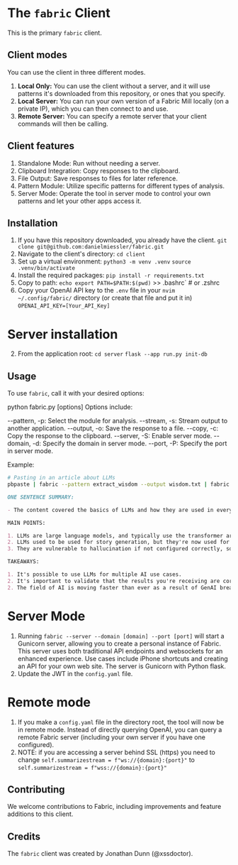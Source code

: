 # The `fabric` Client

This is the primary `fabric` client.

## Client modes

You can use the client in three different modes.

1. **Local Only:** You can use the client without a server, and it will use patterns it's downloaded from this repository, or ones that you specify.
2. **Local Server:** You can run your own version of a Fabric Mill locally (on a private IP), which you can then connect to and use.
3. **Remote Server:** You can specify a remote server that your client commands will then be calling.

## Client features

1. Standalone Mode: Run without needing a server.
2. Clipboard Integration: Copy responses to the clipboard.
3. File Output: Save responses to files for later reference.
4. Pattern Module: Utilize specific patterns for different types of analysis.
5. Server Mode: Operate the tool in server mode to control your own patterns and let your other apps access it.

## Installation

1. If you have this repository downloaded, you already have the client.
   `git clone git@github.com:danielmiessler/fabric.git`
2. Navigate to the client's directory:
   `cd client`
3. Set up a virtual environment:
   `python3 -m venv .venv`
   `source .venv/bin/activate`
4. Install the required packages:
   `pip install -r requirements.txt`
5. Copy to path:
   `echo export PATH=$PATH:$(pwd)` >> .bashrc` # or .zshrc
6. Copy your OpenAI API key to the `.env` file in your `nvim ~/.config/fabric/` directory (or create that file and put it in)
   `OPENAI_API_KEY=[Your_API_Key]`

# Server installation

2. From the application root:
   `cd server`
   `flask --app run.py init-db`

## Usage

To use `fabric`, call it with your desired options:

python fabric.py [options]
Options include:

--pattern, -p: Select the module for analysis.
--stream, -s: Stream output to another application.
--output, -o: Save the response to a file.
--copy, -c: Copy the response to the clipboard.
--server, -S: Enable server mode.
--domain, -d: Specify the domain in server mode.
--port, -P: Specify the port in server mode.

Example:

```bash
# Pasting in an article about LLMs
pbpaste | fabric --pattern extract_wisdom --output wisdom.txt | fabric --pattern summarize --stream
```
```markdown
ONE SENTENCE SUMMARY:

- The content covered the basics of LLMs and how they are used in everyday practice.

MAIN POINTS:

1. LLMs are large language models, and typically use the transformer architecture.
2. LLMs used to be used for story generation, but they're now used for many AI applications.
3. They are vulnerable to hallucination if not configured correctly, so be careful.

TAKEAWAYS:

1. It's possible to use LLMs for multiple AI use cases.
2. It's important to validate that the results you're receiving are correct.
2. The field of AI is moving faster than ever as a result of GenAI breakthroughs.
```

# Server Mode

1. Running `fabric --server --domain [domain] --port [port]` will start a Gunicorn server, allowing you to create a personal instance of Fabric. This server uses both traditional API endpoints and websockets for an enhanced experience. Use cases include iPhone shortcuts and creating an API for your own web site. The server is Gunicorn with Python flask.
2. Update the JWT in the `config.yaml` file.

# Remote mode

1. If you make a `config.yaml` file in the directory root, the tool will now be in remote mode. Instead of directly querying OpenAI, you can query a remote Fabric server (including your own server if you have one configured).
2. NOTE: if you are accessing a server behind SSL (https) you need to change `self.summarizestream = f"ws://{domain}:{port}"` to `self.summarizestream = f"wss://{domain}:{port}"`

## Contributing

We welcome contributions to Fabric, including improvements and feature additions to this client.

## Credits

The `fabric` client was created by Jonathan Dunn (@xssdoctor).
